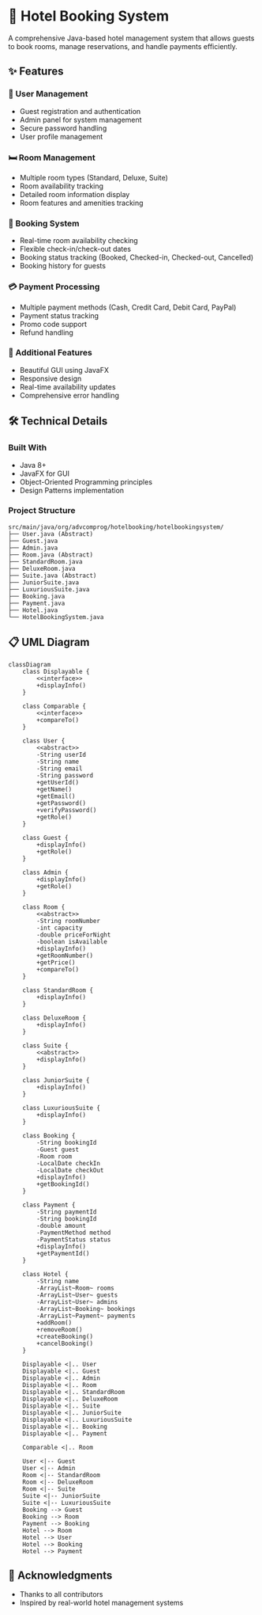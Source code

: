 # 🏨 Hotel Booking System

A comprehensive Java-based hotel management system that allows guests to book rooms, manage reservations, and handle payments efficiently.

## ✨ Features

### 👥 User Management
- Guest registration and authentication
- Admin panel for system management
- Secure password handling
- User profile management

### 🛏️ Room Management
- Multiple room types (Standard, Deluxe, Suite)
- Room availability tracking
- Detailed room information display
- Room features and amenities tracking

### 📅 Booking System
- Real-time room availability checking
- Flexible check-in/check-out dates
- Booking status tracking (Booked, Checked-in, Checked-out, Cancelled)
- Booking history for guests

### 💳 Payment Processing
- Multiple payment methods (Cash, Credit Card, Debit Card, PayPal)
- Payment status tracking
- Promo code support
- Refund handling

### 🎯 Additional Features
- Beautiful GUI using JavaFX
- Responsive design
- Real-time availability updates
- Comprehensive error handling

## 🛠️ Technical Details

### Built With
- Java 8+
- JavaFX for GUI
- Object-Oriented Programming principles
- Design Patterns implementation

### Project Structure
```
src/main/java/org/advcomprog/hotelbooking/hotelbookingsystem/
├── User.java (Abstract)
├── Guest.java
├── Admin.java
├── Room.java (Abstract)
├── StandardRoom.java
├── DeluxeRoom.java
├── Suite.java (Abstract)
├── JuniorSuite.java
├── LuxuriousSuite.java
├── Booking.java
├── Payment.java
├── Hotel.java
└── HotelBookingSystem.java
```
## 📋 UML Diagram
```mermaid
classDiagram
    class Displayable {
        <<interface>>
        +displayInfo()
    }
    
    class Comparable {
        <<interface>>
        +compareTo()
    }
    
    class User {
        <<abstract>>
        -String userId
        -String name
        -String email
        -String password
        +getUserId()
        +getName()
        +getEmail()
        +getPassword()
        +verifyPassword()
        +getRole()
    }
    
    class Guest {
        +displayInfo()
        +getRole()
    }
    
    class Admin {
        +displayInfo()
        +getRole()
    }
    
    class Room {
        <<abstract>>
        -String roomNumber
        -int capacity
        -double priceForNight
        -boolean isAvailable
        +displayInfo()
        +getRoomNumber()
        +getPrice()
        +compareTo()
    }
    
    class StandardRoom {
        +displayInfo()
    }
    
    class DeluxeRoom {
        +displayInfo()
    }
    
    class Suite {
        <<abstract>>
        +displayInfo()
    }
    
    class JuniorSuite {
        +displayInfo()
    }
    
    class LuxuriousSuite {
        +displayInfo()
    }
    
    class Booking {
        -String bookingId
        -Guest guest
        -Room room
        -LocalDate checkIn
        -LocalDate checkOut
        +displayInfo()
        +getBookingId()
    }
    
    class Payment {
        -String paymentId
        -String bookingId
        -double amount
        -PaymentMethod method
        -PaymentStatus status
        +displayInfo()
        +getPaymentId()
    }
    
    class Hotel {
        -String name
        -ArrayList~Room~ rooms
        -ArrayList~User~ guests
        -ArrayList~User~ admins
        -ArrayList~Booking~ bookings
        -ArrayList~Payment~ payments
        +addRoom()
        +removeRoom()
        +createBooking()
        +cancelBooking()
    }
    
    Displayable <|.. User
    Displayable <|.. Guest
    Displayable <|.. Admin
    Displayable <|.. Room
    Displayable <|.. StandardRoom
    Displayable <|.. DeluxeRoom
    Displayable <|.. Suite
    Displayable <|.. JuniorSuite
    Displayable <|.. LuxuriousSuite
    Displayable <|.. Booking
    Displayable <|.. Payment
    
    Comparable <|.. Room
    
    User <|-- Guest
    User <|-- Admin
    Room <|-- StandardRoom
    Room <|-- DeluxeRoom
    Room <|-- Suite
    Suite <|-- JuniorSuite
    Suite <|-- LuxuriousSuite
    Booking --> Guest
    Booking --> Room
    Payment --> Booking
    Hotel --> Room
    Hotel --> User
    Hotel --> Booking
    Hotel --> Payment
```
## 🙏 Acknowledgments
- Thanks to all contributors
- Inspired by real-world hotel management systems
